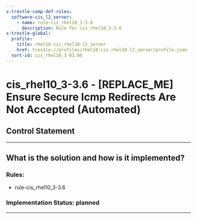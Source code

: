 ```yaml
---
x-trestle-comp-def-rules:
  software-cis_l2_server:
    - name: rule-cis_rhel10_3-3.6
      description: Rule for cis_rhel10_3-3.6
x-trestle-global:
  profile:
    title: rhel10-cis_rhel10-l2_server
    href: trestle://profiles/rhel10-cis_rhel10-l2_server/profile.json
  sort-id: cis_rhel10_3-03.06
---
```


# cis_rhel10_3-3.6 - \[REPLACE_ME\] Ensure Secure Icmp Redirects Are Not Accepted (Automated)

## Control Statement

______________________________________________________________________

## What is the solution and how is it implemented?

<!-- For implementation status enter one of: implemented, partial, planned, alternative, not-applicable -->

<!-- Note that the list of rules under ### Rules: is read-only and changes will not be captured after assembly to JSON -->

<!-- Add control implementation description here for control: cis_rhel10_3-3.6 -->

### Rules:

  - rule-cis_rhel10_3-3.6

### Implementation Status: planned

______________________________________________________________________
